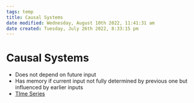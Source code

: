 ```yaml
---
tags: temp
title: Causal Systems
date modified: Wednesday, August 10th 2022, 11:41:31 am
date created: Tuesday, July 26th 2022, 8:33:15 pm
---
```


# Causal Systems
- Does not depend on future input
- Has memory if current input not fully determined by previous one but influenced by earlier inputs
- [TIme Series](TIme%20Series.md)

